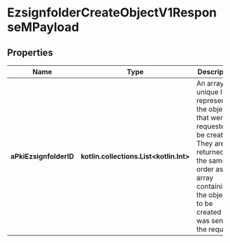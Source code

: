 
# EzsignfolderCreateObjectV1ResponseMPayload

## Properties
Name | Type | Description | Notes
------------ | ------------- | ------------- | -------------
**aPkiEzsignfolderID** | **kotlin.collections.List&lt;kotlin.Int&gt;** | An array of unique IDs representing the object that were requested to be created.  They are returned in the same order as the array containing the objects to be created that was sent in the request. | 




